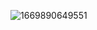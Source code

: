
![1669890649551](https://user-images.githubusercontent.com/63440757/205029992-54be1a1a-eaef-4733-b3ec-51283e7883ee.png)

